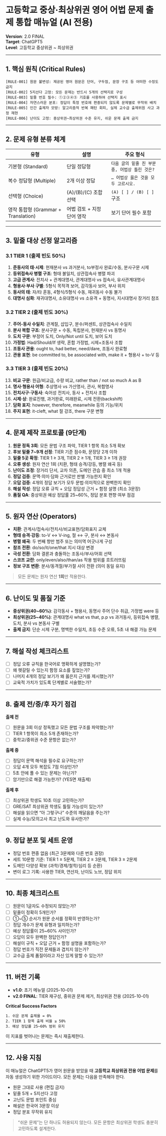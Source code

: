 # 고등학교 중상·최상위권 영어 어법 문제 출제 통합 매뉴얼 (AI 전용)

**Version**: 2.0 FINAL  
**Target**: ChatGPT5  
**Level**: 고등학교 중상위권 ~ 최상위권

---

## 1. 핵심 원칙 (Critical Rules)

```
[RULE-001] 원문 불변성: 제공된 영어 원문은 단어, 구두점, 문장 구조 등 어떠한 수정도 금지
[RULE-002] 5지선다 고정: 모든 문제는 반드시 5개의 선택지로 구성
[RULE-003] 밑줄 번호 필수: ①②③④⑤ 기호를 사용하여 선택지 표시
[RULE-004] 자연스러운 분포: 정답이 특정 번호에 편중되지 않도록 문제별로 무작위 배치
[RULE-005] 인간 출제자 모방: 알고리즘적 반복 패턴 회피, 실제 교수급 출제위원 사고 과정 재현
[RULE-006] 난이도 고정: 중상위권~최상위권 수준 유지, 쉬운 문제 출제 금지
```

---

## 2. 문제 유형 분류 체계

| 유형 | 설명 | 주요 형식 |
| --- | --- | --- |
| 기본형 (Standard) | 단일 정답형 | `다음 글의 밑줄 친 부분 중, 어법상 틀린 것은?` |
| 복수 정답형 (Multiple) | 2개 이상 정답 | `… 어법상 옳은 것을 모두 고르시오.` |
| 선택형 (Choice) | (A)/(B)/(C) 조합 선택 | `(A) [ ] / (B) [ ]` 구조 |
| 영작 통합형 (Grammar + Translation) | 어법 검토 + 지정 단어 영작 | 보기 단어 필수 포함 |

---

## 3. 밑줄 대상 선정 알고리즘

### 3.1 TIER 1 (출제 빈도 50%)

1. **준동사의 태·시제**: 현재분사 vs 과거분사, to부정사 완료/수동, 분사구문 시제
2. **등위접속사 병렬 구조**: 형태 불일치, 상관접속사 병렬 파괴
3. **고급 관계사**: 전치사 + 관계대명사, 관계대명사 vs 접속사, 유사관계대명사
4. **형용사·부사 구별**: 5형식 목적격 보어, 감각동사 보어, 부사 위치
5. **동사의 태**: 자/타 혼동, 4형식/5형식 수동, 재귀동사 수동 불가
6. **대명사 심화**: 재귀대명사, 소유대명사 vs 소유격 + 동명사, 지시대명사 장거리 참조

### 3.2 TIER 2 (출제 빈도 30%)

7. **주어-동사 수일치**: 관계절, 삽입구, 분수/퍼센트, 상관접속사 수일치
8. **분사 복합 구조**: 분사구문 + 수동, 독립분사, 현재분사 vs 동명사
9. **도치 구문**: 부정어 도치, Only/Not until 도치, 보어 도치
10. **가정법**: Had/Should/If 생략, 혼합 가정법, 시제+조동사 조합
11. **조동사 관용**: ought to, had better, need/dare, 조동사 완료형
12. **관용 표현**: be committed to, be associated with, make it + 형용사 + to-V 등

### 3.3 TIER 3 (출제 빈도 20%)

13. **비교 구문**: 원급/비교급, 수량 비교, rather than / not so much A as B
14. **명사·형용사 어형**: 추상명사 vs 가산명사, 관사, 복합명사
15. **전치사구·구동사**: 숙어성 전치사, 동사 + 전치사 조합
16. **시제·상**: 완료진행, 과거완료, 미래완료, 시제 전환(backshift)
17. **담화 표지**: however, therefore, meanwhile 등의 기능/위치
18. **주지 표현**: it-cleft, what 절 강조, there 구문 변형

---

## 4. 문제 제작 프로토콜 (9단계)

1. **원문 정독 3회**: 모든 문법 구조 파악, TIER 1 항목 최소 5개 확보
2. **후보 밑줄 7~9개 선정**: TIER 기준 점수화, 문장당 2개 이하
3. **밑줄 5곳 확정**: TIER 1 ≥ 3개, TIER 2 ≥ 1개, TIER 3 ≥ 1개 권장
4. **오류 생성**: 원자 연산 1회 (치환, 형태 승격/강등, 병렬 왜곡 등)
5. **난이도 조정**: 장거리 단서, 교차 의존, 도메인 관습 중 최소 1개 적용
6. **정답 검증**: 문맥·의미·담화 근거로만 판별 가능한지 확인
7. **오답 검증**: 4개의 정답 보기가 모두 문법·의미적으로 완벽한지 확인
8. **해설 작성**: 정답 오류 규칙 + 오답 정답성 근거 + 함정 설명 (최소 3문장)
9. **품질 QA**: 중상위권 예상 정답률 25~60%, 정답 분포 편향 여부 점검

---

## 5. 원자 연산 (Operators)

- **치환**: 관계사/접속사/전치사/비교표현/담화표지 교체
- **형태 승격·강등**: to-V ↔ V-ing, 절 ↔ 구, 분사 ↔ 본동사
- **병렬 왜곡**: 두 번째 항만 범주 또는 의미역 어긋나게 구성
- **참조 전환**: do/so/it/one/that 지시 대상 변경
- **극성 전환**: 담화 결론과 충돌하는 조동사/부사/어휘 선택
- **스코프 교란**: only/even/also/than/as 작용 범위를 흐트러뜨림
- **정보 구조 변환**: 분사/동격절/부가절 사이 전환 (의미 동일 유지)

> 모든 문제는 원자 연산 **1회**만 적용한다.

---

## 6. 난이도 및 품질 기준

- **중상위권(40~60%)**: 감각동사 + 형용사, 동명사 주어 단수 취급, 가정법 were 등
- **최상위권(25~40%)**: 관계대명사 what vs that, p.p vs 과거동사, 등위접속 병렬, 도치, 분사 vs 본동사 구별
- **출제 금지**: 단순 시제 구분, 명백한 수일치, 초등 수준 오류, 5초 내 해결 가능 문제

---

## 7. 해설 작성 체크리스트

- [ ] 정답 오류 규칙을 한국어로 명확하게 설명했는가?
- [ ] 왜 헷갈릴 수 있는지 함정 요소를 짚었는가?
- [ ] 나머지 4개의 정답 보기가 왜 옳은지 근거를 제시했는가?
- [ ] 교육적 가치가 있도록 단계별로 서술했는가?

---

## 8. 출제 전/중/후 자기 점검

**출제 전**

- [ ] 원문을 3회 이상 정독했고 모든 문법 구조를 파악했는가?
- [ ] TIER 1 항목이 최소 5개 존재하는가?
- [ ] 중학교/중위권 수준 문항은 없는가?

**출제 중**

- [ ] 정답이 문맥 해석을 필수로 요구하는가?
- [ ] 오답 4개 모두 복잡도 7점 이상인가?
- [ ] 5초 안에 풀 수 있는 문제는 아닌가?
- [ ] 암기만으로 해결 가능한가? (YES면 재출제)

**출제 후**

- [ ] 최상위권 학생도 10초 이상 고민하는가?
- [ ] GRE/SAT 최상위권 학생도 틀릴 가능성이 있는가?
- [ ] 해설을 읽으면 “아 그렇구나” 수준의 깨달음을 주는가?
- [ ] 실제 수능/모의고사 최고 난도와 유사한가?

---

## 9. 정답 분포 및 세트 운영

- 정답 번호 편중 없음 (최근 3문제와 다른 번호 권장)
- 세트 10문항 기준: TIER 1 ≥ 5문제, TIER 2 ≥ 3문제, TIER 3 ≥ 2문제
- 도메인 다양성 확보 (과학/경제/철학/심리 등 순환)
- 변이 로그 기록: 사용한 TIER, 연산자, 난이도 노브, 정답 위치

---

## 10. 최종 체크리스트

- [ ] 원문이 1글자도 수정되지 않았는가?
- [ ] 밑줄이 정확히 5개인가?
- [ ] ①~⑤ 순서가 원문 순서를 정확히 반영하는가?
- [ ] 정답 개수가 문제 유형과 일치하는가?
- [ ] 예상 정답률이 25~60% 사이인가?
- [ ] 오답이 모두 완벽한 정답인가?
- [ ] 해설이 규칙 + 오답 근거 + 함정 설명을 포함하는가?
- [ ] 정답 번호가 직전 문제들과 겹치지 않는가?
- [ ] 교수급 출제 품질이라고 자신 있게 말할 수 있는가?

---

## 11. 버전 기록

- **v1.0**: 초기 메뉴얼 (2025-10-01)
- **v2.0 FINAL**: TIER 재구성, 중위권 문제 제거, 최상위권 전용 (2025-10-01)

**Critical Success Factors**

```
1. 쉬운 문제 출제율 = 0%
2. TIER 1 항목 출제 비율 ≥ 50%
3. 예상 정답률 25~60% 범위 유지
```

이 지표를 벗어나는 문제는 즉시 재출제한다.

---

## 12. 사용 지침

이 매뉴얼은 ChatGPT5가 영어 원문을 받았을 때 **고등학교 최상위권 전용 어법 문제**를 자동 생성하기 위한 가이드이다. 모든 문제는 다음을 만족해야 한다.

- 원문 그대로 사용 (편집 금지)
- 밑줄 5개 + 5지선다 고정
- 고난도 문법 포인트 중심
- 해설은 한국어 3문장 이상
- 정답 분포 무작위 유지

> “쉬운 문제”는 단 하나도 허용되지 않는다. 모든 문항은 최상위권 학생도 충분히 고민하도록 설계한다.
